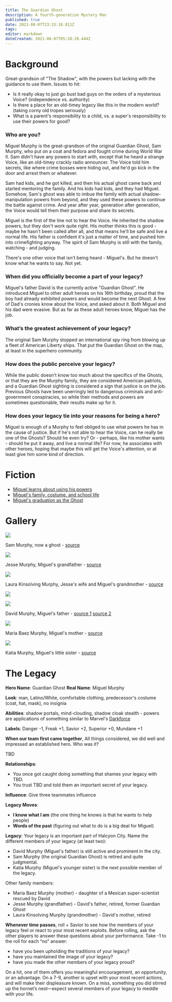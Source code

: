 ```yaml
---
title: The Guardian Ghost
description: A fourth-generation Mystery Man
published: true
date: 2021-08-07T23:33:18.811Z
tags: 
editor: markdown
dateCreated: 2021-08-07T05:28:20.444Z
---
```


# Background
Great-grandson of "The Shadow", with the powers but lacking with the guidance to use them. Issues to hit:

* Is it really okay to just go bust bad guys on the orders of a mysterious Voice? (independence vs. authority)
* Is there a place for an old-timey legacy like this in the modern world? (taking corny old tropes seriously)
* What is a parent's responsibility to a child, vs. a super's responsibility to use their powers for good?

### Who are you?

Miguel Murphy is the great-grandson of the original Guardian Ghost, Sam Murphy, who put on a coat and fedora and fought crime during World War II. Sam didn't have any powers to start with, except that he heard a strange Voice, like an old-timey crackly radio announcer. The Voice told him secrets, like where crime bosses were hiding out, and he'd go kick in the door and arrest them or whatever.

Sam had kids, and he got killed, and then his actual ghost came back and started mentoring the family. And his kids had kids, and they had Miguel. Somehow, Sam's ghost was able to imbue the family with actual shadow-manipulation powers from beyond, and they used these powers to continue the battle against crime. And year after year, generation after generation, the Voice would tell them their purpose and share its secrets.

Miguel is the first of the line not to hear the Voice. He inherited the shadow powers, but they don't work quite right. His mother thinks this is good - maybe he hasn't been called after all, and that means he'll be safe and live a normal life. His father is confident it's just a matter of time, and pushed him into crimefighting anyway. The spirit of Sam Murphy is still with the family, watching - and judging.

There's one other voice that isn't being heard - Miguel's. But he doesn't know what he wants to say. Not yet.

### When did you officially become a part of your legacy?

Miguel's father David is the currently active "Guardian Ghost". He introduced Miguel to other adult heroes on his 16th birthday, proud that the boy had already exhibited powers and would become the next Ghost. A few of Dad's cronies know about the Voice, and asked about it. Both Miguel and his dad were evasive. But as far as these adult heroes know, Miguel has the job.

### What’s the greatest achievement of your legacy?

The original Sam Murphy stopped an international spy ring from blowing up a fleet of American Liberty ships. That put the Guardian Ghost on the map, at least in the superhero community.

### How does the public perceive your legacy?

While the public doesn't know too much about the specifics of the Ghosts, or that they are the Murphy family, they are considered American patriots, and a Guardian Ghost sighting is considered a sign that justice is on the job. Previous Ghosts have been unerringly led to dangerous criminals and anti-government conspiracies, so while their methods and powers are sometimes questionable, their results make up for it.

### How does your legacy tie into your reasons for being a hero?

Miguel is enough of a Murphy to feel obliged to use what powers he has in the cause of justice. But if he's not able to hear the Voice, can he really be one of the Ghosts? Should he even try? Or - perhaps, like his mother wants - should he put it away, and live a normal life? For now, he associates with other heroes, hoping that maybe this will get the Voice's attention, or at least give him some kind of direction.

# Fiction
* [Miguel learns about using his powers](lesson-1)
* [Miguel's family, costume, and school life](lesson-2)
* [Miguel's graduation as the Ghost](lesson-3)
# Gallery
![](/uploads/guardian-ghost/sam-murphy.jpg)

Sam Murphy, now a ghost - [source](http://crypticchroniclespodcast.com/entity-week-hat-man/)

![](/uploads/guardian-ghost/jesse-murphy.png)

Jesse Murphy, Miguel's grandfather - [source](https://ghostreconwildlands.gamepedia.com/El_Yayo)

![](/uploads/guardian-ghost/laura-kinsolving-murphy.jpg)

Laura Kinsolving Murphy, Jesse's wife and Miguel's grandmother - [source](https://deskgram.net/p/1034347967936794377_1338775322)

![](/uploads/guardian-ghost/david-murphy.jpg)

![](/uploads/guardian-ghost/david-murphy-2.jpg)

David Murphy, Miguel's father - [source 1](https://intothefrayradio.com/Episodes/itf-66-hatman/) [source 2](https://mastodon.art/@DaphneDraws/100579668015662901)

![](/uploads/guardian-ghost/maria-baez-murphy.jpg)

Maria Baez Murphy, Miguel's mother - [source](https://storgram.com/post/Buld1cUHrft)

![](/uploads/guardian-ghost/katia-murphy.jpg)

Katia Murphy, Miguel's little sister - [source](https://www.redbubble.com/people/nattalyara/works/28242905-teenager-girls-shadow-dog)
# The Legacy
**Hero Name**: Guardian Ghost
**Real Name**: Miguel Murphy

**Look**: man, Latino/White, comfortable clothing, predecessor's costume (coat, hat, mask), no insignia

**Abilities**: shadow portals, mind-clouding, shadow cloak stealth - powers are applications of something similar to Marvel's [Darkforce](https://en.wikipedia.org/wiki/Darkforce)

**Labels**: Danger -1, Freak +1, Savior +2, Superior +0, Mundane +1

**When our team first came together**, All things considered, we did well and impressed an established hero. Who was it?

TBD

**Relationships**:

* You once got caught doing something that shames your legacy with TBD.
* You trust TBD and told them an important secret of your legacy.

**Influence**: Give three teammates influence

**Legacy Moves**:

* **I know what I am** (the one thing he knows is that he wants to help people)
* **Words of the past** (figuring out what to do is a big deal for Miguel)

**Legacy**: Your legacy is an important part of Halcyon City. Name the different members of your legacy (at least two):

* David Murphy (Miguel's father) is still active and prominent in the city.
* Sam Murphy (the original Guardian Ghost) is retired and quite judgmental.
* Katia Murphy (Miguel's younger sister) is the next possible member of the legacy.

Other family members:

* Maria Baez Murphy (mother) - daughter of a Mexican super-scientist rescued by David
* Jesse Murphy (grandfather) - David's father, retired, former Guardian Ghost
* Laura Kinsolving Murphy (grandmother) - David's mother, retired

**Whenever time passes**, roll + Savior to see how the members of your legacy feel or react to your most recent exploits. Before rolling, ask the other players to answer these questions about your performance. Take -1 to the roll for each “no” answer:

* have you been upholding the traditions of your legacy?
* have you maintained the image of your legacy?
* have you made the other members of your legacy proud?

On a hit, one of them offers you meaningful encouragement, an opportunity, or an advantage. On a 7-9, another is upset with your most recent actions, and will make their displeasure known. On a miss, something you did stirred up the hornet’s nest—expect several members of your legacy to meddle with your life.